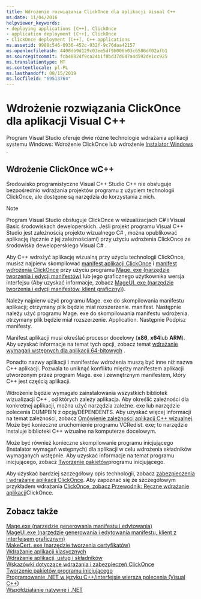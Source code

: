 ```yaml
---
title: Wdrożenie rozwiązania ClickOnce dla aplikacji Visual C++
ms.date: 11/04/2016
helpviewer_keywords:
- deploying applications [C++], ClickOnce
- application deployment [C++], ClickOnce
- ClickOnce deployment [C++], C++ applications
ms.assetid: 9988c546-0936-452c-932f-9c76daa42157
ms.openlocfilehash: 4408db9d129c03ee5df9b006b03c6586df02afb1
ms.sourcegitcommit: fcb48824f9ca24b1f8bd37d647a4d592de1cc925
ms.translationtype: MT
ms.contentlocale: pl-PL
ms.lasthandoff: 08/15/2019
ms.locfileid: "69513764"
---
```

# <a name="clickonce-deployment-for-visual-c-applications"></a>Wdrożenie rozwiązania ClickOnce dla aplikacji Visual C++

Program Visual Studio oferuje dwie różne technologie wdrażania aplikacji systemu Windows: Wdrożenie ClickOnce lub wdrożenie [Instalator Windows](/windows/win32/Msi/windows-installer-portal) .

## <a name="clickonce-deployment-in-c"></a>Wdrożenie ClickOnce wC++

Środowisko programistyczne Visual C++ Studio C++ nie obsługuje bezpośrednio wdrażania projektów programu z użyciem technologii ClickOnce, ale dostępne są narzędzia do korzystania z nich.

> [!NOTE]
>  Program Visual Studio obsługuje ClickOnce w wizualizacjach C# i Visual Basic środowiskach deweloperskich. Jeśli projekt programu Visual C++ Studio jest zależnością projektu wizualnego C# , można opublikować aplikację (łącznie z jej zależnościami) przy użyciu wdrożenia ClickOnce ze środowiska deweloperskiego Visual C# .

Aby C++ wdrożyć aplikację wizualną przy użyciu technologii ClickOnce, musisz najpierw skompilować [manifest aplikacji ClickOnce](/visualstudio/deployment/clickonce-application-manifest) i [manifest wdrożenia ClickOnce](/visualstudio/deployment/clickonce-deployment-manifest) przy użyciu programu [Mage. exe (narzędzie tworzenia i edycji manifestów)](/dotnet/framework/tools/mage-exe-manifest-generation-and-editing-tool) lub jego graficznego użytkownika wersja interfejsu (Aby uzyskać informacje, zobacz [MageUI. exe (narzędzie tworzenia i edycji manifestów, klient graficzny)](/dotnet/framework/tools/mageui-exe-manifest-generation-and-editing-tool-graphical-client)).

Należy najpierw użyć programu Mage. exe do skompilowania manifestu aplikacji; otrzymany plik będzie miał rozszerzenie. manifest. Następnie należy użyć programu Mage. exe do skompilowania manifestu wdrożenia. otrzymany plik będzie miał rozszerzenie. Application. Następnie Podpisz manifesty.

Manifest aplikacji musi określać procesor docelowy (**x86**, **x64**lub **ARM**). Aby uzyskać informacje na temat tych opcji, zobacz temat [wdrażanie wymagań wstępnych dla aplikacji 64-bitowych](/visualstudio/deployment/deploying-prerequisites-for-64-bit-applications) .

Ponadto nazwy aplikacji i manifestów wdrożenia muszą być inne niż nazwa C++ aplikacji. Pozwala to uniknąć konfliktu między manifestem aplikacji utworzonym przez program Mage. exe i zewnętrznym manifestem, który C++ jest częścią aplikacji.

Wdrożenie będzie wymagało zainstalowania wszystkich bibliotek wizualizacji C++ , od których zależy aplikacja. Aby określić zależności dla konkretnej aplikacji, można użyć narzędzia zależne. exe lub narzędzie polecenia DUMPBIN z opcją/DEPENDENTS. Aby uzyskać więcej informacji na temat zależności, zobacz [Omówienie zależności aplikacji C++ wizualnej](understanding-the-dependencies-of-a-visual-cpp-application.md). Może być konieczne uruchomienie programu VCRedist. exe; to narzędzie instaluje biblioteki C++ wizualne na komputerze docelowym.

Może być również konieczne skompilowanie programu inicjującego (Instalator wymagań wstępnych) dla aplikacji w celu wdrożenia składników wymaganych wstępnie. Aby uzyskać informacje na temat programu inicjującego, zobacz [Tworzenie pakietów](/visualstudio/deployment/creating-bootstrapper-packages)programu inicjującego.

Aby uzyskać bardziej szczegółowy opis technologii, zobacz [zabezpieczenia i wdrażanie aplikacji ClickOnce](/visualstudio/deployment/clickonce-security-and-deployment). Aby zapoznać się ze szczegółowym przykładem wdrażania [ClickOnce, zobacz Przewodnik: Ręczne wdrażanie aplikacji](/visualstudio/deployment/walkthrough-manually-deploying-a-clickonce-application)ClickOnce.

## <a name="see-also"></a>Zobacz także

[Mage.exe (narzędzie generowania manifestu i edytowania)](/dotnet/framework/tools/mage-exe-manifest-generation-and-editing-tool)<br>
[MageUI.exe (narzędzie generowania i edytowania manifestu, klient z interfejsem graficznym)](/dotnet/framework/tools/mageui-exe-manifest-generation-and-editing-tool-graphical-client)<br>
[MakeCert. exe (narzędzie tworzenia certyfikatów)](/windows/win32/SecCrypto/makecert)<br>
[Wdrażanie aplikacji klasycznych](deploying-native-desktop-applications-visual-cpp.md)<br>
[Wdrażanie aplikacji, usług i składników](/visualstudio/deployment/deploying-applications-services-and-components)<br>
[Wskazówki dotyczące wdrażania i zabezpieczeń ClickOnce](/visualstudio/deployment/clickonce-security-and-deployment)<br>
[Tworzenie pakietów programu inicjującego](/visualstudio/deployment/creating-bootstrapper-packages)<br>
[Programowanie .NET w języku C++/interfejsie wiersza polecenia (Visual C++)](../dotnet/dotnet-programming-with-cpp-cli-visual-cpp.md)<br>
[Współdziałanie natywne i .NET](../dotnet/native-and-dotnet-interoperability.md)
